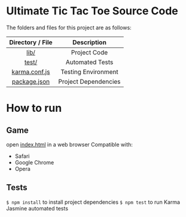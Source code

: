 # Ultimate Tic Tac Toe Source Code

The folders and files for this project are as follows:

|      **Directory / File**      |   **Description**    |
| :----------------------------: | :------------------: |
|          [lib/](lib)           |     Project Code     |
|         [test/](test)          |   Automated Tests    |
| [karma.conf.js](karma.conf.js) | Testing Environment  |
|  [package.json](package.json)  | Project Dependencies |

# How to run

## Game
open [index.html](lib/index.html) in a web browser
Compatible with:
* Safari
* Google Chrome
* Opera

## Tests
`$ npm install` to install project dependencies
`$ npm test` to run Karma Jasmine automated tests
